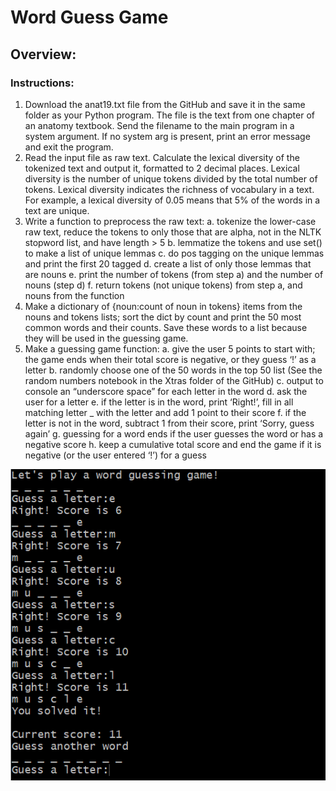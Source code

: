 # Word Guess Game

## Overview:

### Instructions:
1. Download the anat19.txt file from the GitHub and save it in the same folder as your Python program. The file is the text from one chapter of an anatomy textbook. Send the filename to the main program in a system argument. If no system arg is present, print an error message and exit the program.
2. Read the input file as raw text. Calculate the lexical diversity of the tokenized text and output it, formatted to 2 decimal places. Lexical diversity is the number of unique tokens divided by the total number of tokens. Lexical diversity indicates the richness of vocabulary in a text. For example, a lexical diversity of 0.05 means that 5% of the words in a text are unique.
3. Write a function to preprocess the raw text:
a. tokenize the lower-case raw text, reduce the tokens to only those that are alpha, not in the NLTK stopword list, and have length > 5
b. lemmatize the tokens and use set() to make a list of unique lemmas
c. do pos tagging on the unique lemmas and print the first 20 tagged
d. create a list of only those lemmas that are nouns
e. print the number of tokens (from step a) and the number of nouns (step d)
f. return tokens (not unique tokens) from step a, and nouns from the function
4. Make a dictionary of {noun:count of noun in tokens} items from the nouns and tokens lists; sort the dict by count and print the 50 most common words and their counts. Save these words to a list because they will be used in the guessing game.
5. Make a guessing game function:
a. give the user 5 points to start with; the game ends when their total score is negative, or they guess ‘!’ as a letter
b. randomly choose one of the 50 words in the top 50 list (See the random numbers notebook in the Xtras folder of the GitHub)
c. output to console an “underscore space” for each letter in the word 
d. ask the user for a letter
e. if the letter is in the word, print ‘Right!’, fill in all matching letter _ with the letter and add 1 point to their score
f. if the letter is not in the word, subtract 1 from their score, print ‘Sorry, guess again’ 
g. guessing for a word ends if the user guesses the word or has a negative score
h. keep a cumulative total score and end the game if it is negative (or the user entered ‘!’) for a guess


![Sample run of the game:](sample_run.png)